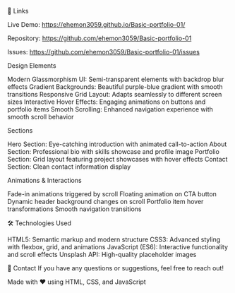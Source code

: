 🔗 Links

Live Demo: https://ehemon3059.github.io/Basic-portfolio-01/

Repository: https://github.com/ehemon3059/Basic-portfolio-01

Issues: https://github.com/ehemon3059/Basic-portfolio-01/issues


Design Elements

Modern Glassmorphism UI: Semi-transparent elements with backdrop blur effects
Gradient Backgrounds: Beautiful purple-blue gradient with smooth transitions
Responsive Grid Layout: Adapts seamlessly to different screen sizes
Interactive Hover Effects: Engaging animations on buttons and portfolio items
Smooth Scrolling: Enhanced navigation experience with smooth scroll behavior

Sections

Hero Section: Eye-catching introduction with animated call-to-action
About Section: Professional bio with skills showcase and profile image
Portfolio Section: Grid layout featuring project showcases with hover effects
Contact Section: Clean contact information display

Animations & Interactions

Fade-in animations triggered by scroll
Floating animation on CTA button
Dynamic header background changes on scroll
Portfolio item hover transformations
Smooth navigation transitions

🛠️ Technologies Used

HTML5: Semantic markup and modern structure
CSS3: Advanced styling with flexbox, grid, and animations
JavaScript (ES6): Interactive functionality and scroll effects
Unsplash API: High-quality placeholder images




📧 Contact
If you have any questions or suggestions, feel free to reach out!

Made with ❤️ using HTML, CSS, and JavaScript
